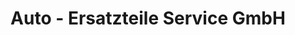 ---
title: "Auto - Ersatzteile Service GmbH"
url: /leverkusen/auto-ersatzteile-service-gmbh/
shop: Autowerkstatt
---